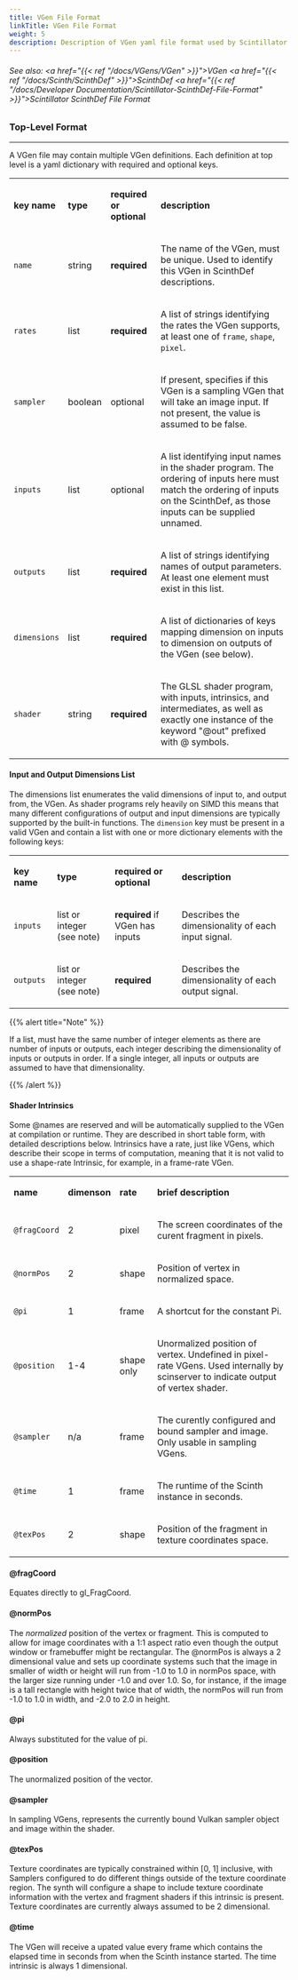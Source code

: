 ```yaml
---
title: VGen File Format
linkTitle: VGen File Format
weight: 5
description: Description of VGen yaml file format used by Scintillator synth server.
---
```

<!-- generated file, please edit the original .schelp file(in the Scintillator repository) and then run schelpToMarkDown.scdscript to regenerate. -->
###### See also: <a href="{{< ref "/docs/VGens/VGen" >}}">VGen</a> <a href="{{< ref "/docs/Scinth/ScinthDef" >}}">ScinthDef</a> <a href="{{< ref "/docs/Developer Documentation/Scintillator-ScinthDef-File-Format" >}}">Scintillator ScinthDef File Format</a> 



### Top-Level Format
---



A VGen file may contain multiple VGen definitions. Each definition at top level is a yaml dictionary with required and optional keys.


<table>
<tr><td>

<strong>key name</strong>

</td><td>

<strong>type</strong>

</td><td>

<strong>required or optional</strong>

</td><td>

<strong>description</strong>

</td></tr>
<tr><td>

<code>name</code>

</td><td>

string

</td><td>

<strong>required</strong>

</td><td>

The name of the VGen, must be unique. Used to identify this VGen in ScinthDef descriptions.

</td></tr>
<tr><td>

<code>rates</code>

</td><td>

list

</td><td>

<strong>required</strong>

</td><td>

A list of strings identifying the rates the VGen supports, at least one of <code>frame</code>, <code>shape</code>, <code>pixel</code>.

</td></tr>
<tr><td>

<code>sampler</code>

</td><td>

boolean

</td><td>

optional

</td><td>

If present, specifies if this VGen is a sampling VGen that will take an image input. If not present, the value is assumed to be false.

</td></tr>
<tr><td>

<code>inputs</code>

</td><td>

list

</td><td>

optional

</td><td>

A list identifying input names in the shader program. The ordering of inputs here must match the ordering of inputs on the ScinthDef, as those inputs can be supplied unnamed.

</td></tr>
<tr><td>

<code>outputs</code>

</td><td>

list

</td><td>

<strong>required</strong>

</td><td>

A list of strings identifying names of output parameters. At least one element must exist in this list.

</td></tr>
<tr><td>

<code>dimensions</code>

</td><td>

list

</td><td>

<strong>required</strong>

</td><td>

A list of dictionaries of keys mapping dimension on inputs to dimension on outputs of the VGen (see below).

</td></tr>
<tr><td>

<code>shader</code>

</td><td>

string

</td><td>

<strong>required</strong>

</td><td>

The GLSL shader program, with inputs, intrinsics, and intermediates, as well as exactly one instance of the keyword "@out" prefixed with @ symbols.

</td></tr>

</table>


#### Input and Output Dimensions List



The dimensions list enumerates the valid dimensions of input to, and output from, the VGen. As shader programs rely heavily on SIMD this means that many different configurations of output and input dimensions are typically supported by the built-in functions. The <code>dimension</code> key must be present in a valid VGen and contain a list with one or more dictionary elements with the following keys:


<table>
<tr><td>

<strong>key name</strong>

</td><td>

<strong>type</strong>

</td><td>

<strong>required or optional</strong>

</td><td>

<strong>description</strong>

</td></tr>
<tr><td>

<code>inputs</code>

</td><td>

list or integer (see note)

</td><td>

<strong>required</strong> if VGen has inputs

</td><td>

Describes the dimensionality of each input signal.

</td></tr>
<tr><td>

<code>outputs</code>

</td><td>

list or integer (see note)

</td><td>

<strong>required</strong>

</td><td>

Describes the dimensionality of each output signal.

</td></tr>

</table>
{{% alert title="Note" %}}


If a list, must have the same number of integer elements as there are number of inputs or outputs, each integer describing the dimensionality of inputs or outputs in order. If a single integer, all inputs or outputs are assumed to have that dimensionality.

{{% /alert %}}


#### Shader Intrinsics



Some @names are reserved and will be automatically supplied to the VGen at compilation or runtime. They are described in short table form, with detailed descriptions below. Intrinsics have a rate, just like VGens, which describe their scope in terms of computation, meaning that it is not valid to use a shape-rate Intrinsic, for example, in a frame-rate VGen.


<table>
<tr><td>

<strong>name</strong>

</td><td>

<strong>dimenson</strong>

</td><td>

<strong>rate</strong>

</td><td>

<strong>brief description</strong>

</td></tr>
<tr><td>

<code>@fragCoord</code>

</td><td>

2

</td><td>

pixel

</td><td>

The screen coordinates of the curent fragment in pixels.

</td></tr>
<tr><td>

<code>@normPos</code>

</td><td>

2

</td><td>

shape

</td><td>

Position of vertex in normalized space.

</td></tr>
<tr><td>

<code>@pi</code>

</td><td>

1

</td><td>

frame

</td><td>

A shortcut for the constant Pi.

</td></tr>
<tr><td>

<code>@position</code>

</td><td>

1-4

</td><td>

shape only

</td><td>

Unormalized position of vertex. Undefined in pixel-rate VGens. Used internally by scinserver to indicate output of vertex shader.

</td></tr>
<tr><td>

<code>@sampler</code>

</td><td>

n/a

</td><td>

frame

</td><td>

The curently configured and bound sampler and image. Only usable in sampling VGens.

</td></tr>
<tr><td>

<code>@time</code>

</td><td>

1

</td><td>

frame

</td><td>

The runtime of the Scinth instance in seconds.

</td></tr>
<tr><td>

<code>@texPos</code>

</td><td>

2

</td><td>

shape

</td><td>

Position of the fragment in texture coordinates space.

</td></tr>

</table>


#### @fragCoord



Equates directly to gl_FragCoord.



#### @normPos



The <em>normalized</em> position of the vertex or fragment. This is computed to allow for image coordinates with a 1:1 aspect ratio even though the output window or framebuffer might be rectangular. The @normPos is always a 2 dimensional value and sets up coordinate systems such that the image in smaller of width or height will run from -1.0 to 1.0 in normPos space, with the larger size running under -1.0 and over 1.0. So, for instance, if the image is a tall rectangle with height twice that of width, the normPos will run from -1.0 to 1.0 in width, and -2.0 to 2.0 in height.



#### @pi



Always substituted for the value of pi.



#### @position



The unormalized position of the vector.



#### @sampler



In sampling VGens, represents the currently bound Vulkan sampler object and image within the shader.



#### @texPos



Texture coordinates are typically constrained within [0, 1] inclusive, with Samplers configured to do different things outside of the texture coordinate region. The synth will configure a shape to include texture coordinate information with the vertex and fragment shaders if this intrinsic is present. Texture coordinates are currently always assumed to be 2 dimensional.



#### @time



The VGen will receive a upated value every frame which contains the elapsed time in seconds from when the Scinth instance started. The time intrinsic is always 1 dimensional.

